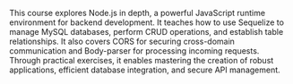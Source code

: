This course explores Node.js in depth, a powerful JavaScript runtime environment for backend development. It teaches how to use Sequelize to manage MySQL databases, perform CRUD operations, and establish table relationships. It also covers CORS for securing cross-domain communication and Body-parser for processing incoming requests. Through practical exercises, it enables mastering the creation of robust applications, efficient database integration, and secure API management.
